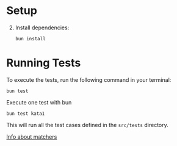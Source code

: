 # Setup

2. Install dependencies:
   ```
   bun install
   ```

# Running Tests

To execute the tests, run the following command in your terminal:

```
bun test
```

Execute one test with bun
```
bun test kata1
```

This will run all the test cases defined in the `src/tests` directory.

[Info about matchers](https://bun.sh/docs/test/writing)

